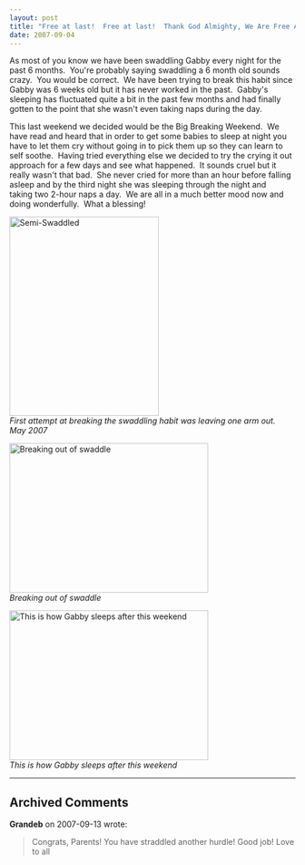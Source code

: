 ```yaml
---
layout: post
title: "Free at last!  Free at last!  Thank God Almighty, We Are Free At Last!"
date: 2007-09-04
---
```


<p>As most of you know we have been swaddling Gabby every night for the past 6 months.  You're probably saying swaddling a 6 month old sounds crazy.  You would be correct.  We have been trying to break this habit since Gabby was 6 weeks old but it has never worked in the past.  Gabby's sleeping has fluctuated quite a bit in the past few months and had finally gotten to the point that she wasn't even taking naps during the day.  </p>
<p>This last weekend we decided would be the Big Breaking Weekend.  We have read and heard that in order to get some babies to sleep at night you have to let them cry without going in to pick them up so they can learn to self soothe.  Having tried everything else we decided to try the crying it out approach for a few days and see what happened.  It sounds cruel but it really wasn't that bad.  She never cried for more than an hour before falling asleep and by the third night she was sleeping through the night and taking two 2-hour naps a day.  We are all in a much better mood now and doing wonderfully.  What a blessing!</p>
<p><img height="350" alt="Semi-Swaddled" src="http://www.thepaladinos.com/Portals/thepaladinos/Blog/Files/1/53/P1000646 (Custom).JPG " width="263"/><br/>
<em>First attempt at breaking the swaddling habit was leaving one arm out.  May 2007</em></p>
<p><img height="263" alt="Breaking out of swaddle" src="http://www.thepaladinos.com/Portals/thepaladinos/Blog/Files/1/53/P1000655(Custom).JPG" width="350"/><br/>
<em>Breaking out of swaddle</em></p>
<p><img height="263" alt="This is how Gabby sleeps after this weekend" src="http://www.thepaladinos.com/Portals/thepaladinos/Blog/Files/1/53/P1010168 (Custom).JPG " width="350"/><br/>
<em>This is how Gabby sleeps after this weekend</em></p>


---

## Archived Comments

**Grandeb** on 2007-09-13 wrote:

> Congrats, Parents!  You have straddled another hurdle!  Good job!  Love to all
